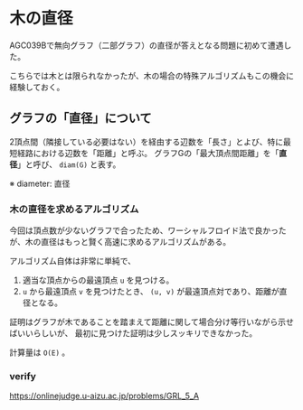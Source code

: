 # 木の直径

AGC039Bで無向グラフ（二部グラフ）の直径が答えとなる問題に初めて遭遇した。

こちらでは木とは限られなかったが、木の場合の特殊アルゴリズムもこの機会に経験しておく。

## グラフの「直径」について

2頂点間（隣接している必要はない）を経由する辺数を「長さ」とよび、特に最短経路における辺数を「距離」と呼ぶ。
グラフGの「最大頂点間距離」を「**直径**」と呼び、 `diam(G)` と表す。

※ diameter: 直径

### 木の直径を求めるアルゴリズム

今回は頂点数が少ないグラフで合ったため、ワーシャルフロイド法で良かったが、木の直径はもっと賢く高速に求めるアルゴリズムがある。

アルゴリズム自体は非常に単純で、

1. 適当な頂点からの最遠頂点 `u` を見つける。
2. `u` から最遠頂点 `v` を見つけたとき、 `(u, v)` が最遠頂点対であり、距離が直径となる。

証明はグラフが木であることを踏まえて距離に関して場合分け等行いながら示せばいいらしいが、
最初に見つけた証明は少しスッキリできなかった。

計算量は `O(E)` 。

### verify

https://onlinejudge.u-aizu.ac.jp/problems/GRL_5_A


